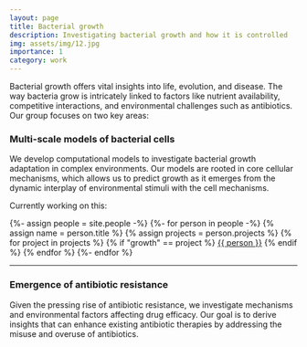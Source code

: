 ```yaml
---
layout: page
title: Bacterial growth
description: Investigating bacterial growth and how it is controlled
img: assets/img/12.jpg
importance: 1
category: work
---
```


Bacterial growth offers vital insights into life, evolution, and disease. The way bacteria grow is intricately linked 
to factors like nutrient availability, competitive interactions, and environmental challenges such as antibiotics. Our 
group focuses on two key areas:

### Multi-scale models of bacterial cells
We develop computational models to investigate bacterial growth adaptation in complex environments. Our models are 
rooted in core cellular mechanisms, which allows us to predict growth as it emerges from the dynamic interplay of 
environmental stimuli with the cell mechanisms.

<div>
<p> Currently working on this: </p>
{%- assign people = site.people -%}
{%- for person in people -%}
    {% assign name = person.title %}
    {% assign projects = person.projects %}
    {% for project in projects %}
        {% if "growth" == project %}
             <a class="nav-link" href="{{ '/people/' | person }}">{{ person }}</a>
        {% endif %}
    {% endfor %}
{%- endfor %}
</div>

--------

### Emergence of antibiotic resistance
Given the pressing rise of antibiotic resistance, we investigate mechanisms and environmental factors affecting drug 
efficacy. Our goal is to derive insights that can enhance existing antibiotic therapies by addressing the misuse and 
overuse of antibiotics.